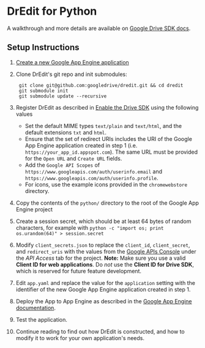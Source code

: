# DrEdit for Python

A walkthrough and more details are available on
[Google Drive SDK docs](https://developers.google.com/drive/examples/python).

## Setup Instructions

1. [Create a new Google App Engine application](https://appengine.google.com/)
1. Clone DrEdit's git repo and init submodules:

        git clone git@github.com:googledrive/dredit.git && cd dredit
        git submodule init
        git submodule update --recursive
        
1. Register DrEdit as described in [Enable the Drive SDK](https://developers.google.com/drive/enable-sdk) using the following values
    * Set the default MIME types `text/plain` and `text/html`, and the default extensions `txt` and `html`.
    * Ensure that the set of redirect URIs includes the URI of the Google App Engine application created in step 1 (i.e. `https://your_app_id.appspot.com`). The same URL must be provided for the `Open URL` and `Create URL` fields.
    * Add the `Google API Scopes` of `https://www.googleapis.com/auth/userinfo.email` and `https://www.googleapis.com/auth/userinfo.profile`.
    * For icons, use the example icons  provided in the `chromewebstore` directory.
1. Copy the contents of the `python/` directory to the root of the Google App Engine project
1. Create a session secret, which should be at least 64 bytes of random characters, for example with `python -c "import os; print os.urandom(64)" > session.secret`
1. Modify `client_secrets.json` to replace the `client_id`, `client_secret`, and `redirect_uris` with the values from the [Google APIs Console](https://code.google.com/apis/console/) under the *API Access* tab for the project. **Note:** Make sure you use a valid **Client ID for web applications**.  Do *not* use the **Client ID for Drive SDK**, which is reserved for future feature development.
1. Edit `app.yaml` and replace the value for the `application` setting with the identifier of the new Google App Engine application created in step 1.
1. Deploy the App to App Engine as described in the [Google App Engine documentation](/appengine/docs/python/tools/uploadinganapp#Uploading_the_App).
1. Test the application.
1. Continue reading to find out how DrEdit is constructed, and how to modify it to work for your own application's needs.